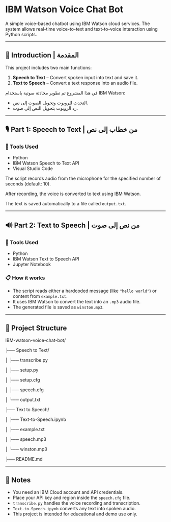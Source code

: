 # IBM Watson Voice Chat Bot

A simple voice-based chatbot using IBM Watson cloud services. The system allows real-time voice-to-text and text-to-voice interaction using Python scripts.

---

## 🧾 Introduction | المقدمة

This project includes two main functions:

1. **Speech to Text** – Convert spoken input into text and save it.
2. **Text to Speech** – Convert a text response into an audio file.

في هذا المشروع تم تطوير محادثة صوتية باستخدام IBM Watson:  
- التحدث للروبوت وتحويل الصوت إلى نص.  
- رد الروبوت بتحويل النص إلى صوت.

---

## 🎙️ Part 1: Speech to Text | من خطاب إلى نص

### 🔧 Tools Used  
- Python  
- IBM Watson Speech to Text API  
- Visual Studio Code  



The script records audio from the microphone for the specified number of seconds (default: 10).

After recording, the voice is converted to text using IBM Watson.

The text is saved automatically to a file called `output.txt`.

---

## 🔊 Part 2: Text to Speech | من نص إلى صوت

### 🔧 Tools Used
- Python  
- IBM Watson Text to Speech API  
- Jupyter Notebook

### 📋 How it works
- The script reads either a hardcoded message (like `"hello world"`) or content from `example.txt`.  
- It uses IBM Watson to convert the text into an `.mp3` audio file.  
- The generated file is saved as `winston.mp3`.

---

## 📁 Project Structure

IBM-watson-voice-chat-bot/

├── Speech to Text/

│   ├── transcribe.py

│   ├── setup.py

│   ├── setup.cfg

│   ├── speech.cfg

│   └── output.txt

├── Text to Speech/

│   ├── Text-to-Speech.ipynb

│   ├── example.txt

│   ├── speech.mp3

│   └── winston.mp3

├── README.md

---

## 📌 Notes

- You need an IBM Cloud account and API credentials.  
- Place your API key and region inside the `speech.cfg` file.  
- `transcribe.py` handles the voice recording and transcription.  
- `Text-to-Speech.ipynb` converts any text into spoken audio.  
- This project is intended for educational and demo use only.
